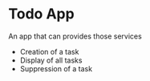 # Todo App
An app that can provides those services
 - Creation of a task
 - Display of all tasks
 - Suppression of a task